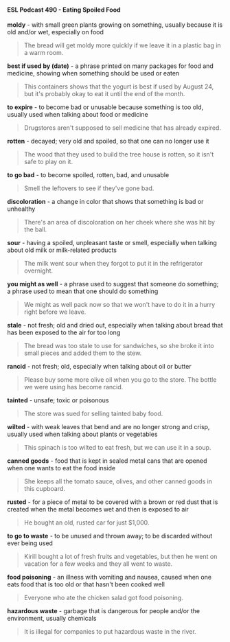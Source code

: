 #### ESL Podcast 490 - Eating Spoiled Food

**moldy** - with small green plants growing on something, usually because it is old
and/or wet, especially on food

> The bread will get moldy more quickly if we leave it in a plastic bag in a warm
room.

**best if used by (date)** - a phrase printed on many packages for food and
medicine, showing when something should be used or eaten

> This containers shows that the yogurt is best if used by August 24, but it's
probably okay to eat it until the end of the month.

**to expire** - to become bad or unusable because something is too old, usually
used when talking about food or medicine

> Drugstores aren't supposed to sell medicine that has already expired.

**rotten** - decayed; very old and spoiled, so that one can no longer use it

> The wood that they used to build the tree house is rotten, so it isn't safe to play
on it.

**to go bad** - to become spoiled, rotten, bad, and unusable

> Smell the leftovers to see if they've gone bad.

**discoloration** - a change in color that shows that something is bad or unhealthy

> There's an area of discoloration on her cheek where she was hit by the ball.

**sour** - having a spoiled, unpleasant taste or smell, especially when talking about
old milk or milk-related products

> The milk went sour when they forgot to put it in the refrigerator overnight.

**you might as well** - a phrase used to suggest that someone do something; a
phrase used to mean that one should do something

> We might as well pack now so that we won't have to do it in a hurry right before
we leave.

**stale** - not fresh; old and dried out, especially when talking about bread that has
been exposed to the air for too long

> The bread was too stale to use for sandwiches, so she broke it into small
pieces and added them to the stew.

**rancid** - not fresh; old, especially when talking about oil or butter

> Please buy some more olive oil when you go to the store. The bottle we were
using has become rancid.

**tainted** - unsafe; toxic or poisonous

> The store was sued for selling tainted baby food.

**wilted** - with weak leaves that bend and are no longer strong and crisp, usually
used when talking about plants or vegetables

> This spinach is too wilted to eat fresh, but we can use it in a soup.

**canned goods** - food that is kept in sealed metal cans that are opened when
one wants to eat the food inside

> She keeps all the tomato sauce, olives, and other canned goods in this
cupboard.

**rusted** - for a piece of metal to be covered with a brown or red dust that is
created when the metal becomes wet and then is exposed to air

> He bought an old, rusted car for just $1,000.

**to go to waste** - to be unused and thrown away; to be discarded without ever
being used

> Kirill bought a lot of fresh fruits and vegetables, but then he went on vacation for
a few weeks and they all went to waste.

**food poisoning** - an illness with vomiting and nausea, caused when one eats
food that is too old or that hasn't been cooked well

> Everyone who ate the chicken salad got food poisoning.

**hazardous waste** - garbage that is dangerous for people and/or the
environment, usually chemicals

> It is illegal for companies to put hazardous waste in the river.

